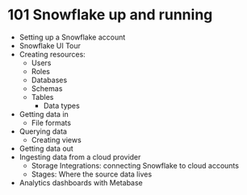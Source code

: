 # 101 Snowflake up and running

- Setting up a Snowflake account
- Snowflake UI Tour
- Creating resources:
    - Users
    - Roles
    - Databases
    - Schemas
    - Tables
        - Data types
- Getting data in
    - File formats
- Querying data
    - Creating views
- Getting data out
- Ingesting data from a cloud provider
    - Storage Integrations: connecting Snowflake to cloud accounts
    - Stages: Where the source data lives
- Analytics dashboards with Metabase

